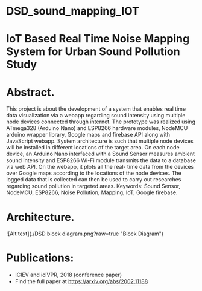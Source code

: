 # DSD_sound_mapping_IOT

# IoT Based Real Time Noise Mapping System for Urban Sound Pollution Study


# Abstract.
  This project is about the development of a system that
enables real time data visualization via a webapp regarding sound
intensity using multiple node devices connected through internet. The
prototype was realized using ATmega328 (Arduino Nano) and
ESP8266 hardware modules, NodeMCU arduino wrapper library,
Google maps and firebase API along with JavaScript webapp.
System architecture is such that multiple node devices will be
installed in different locations of the target area. On each node
device, an Arduino Nano interfaced with a Sound Sensor measures
ambient sound intensity and ESP8266 Wi-Fi module transmits the
data to a database via web API. On the webapp, it plots all the real-
time data from the devices over Google maps according to the
locations of the node devices. The logged data that is collected can
then be used to carry out researches regarding sound pollution in
targeted areas.
Keywords: Sound Sensor, NodeMCU, ESP8266, Noise Pollution,
Mapping, IoT, Google firebase.

# Architecture.

![Alt text](./DSD block diagram.png?raw=true "Block Diagram")
  

# Publications:
- ICIEV and icIVPR, 2018 (conference paper)
- Find the full paper at https://arxiv.org/abs/2002.11188
